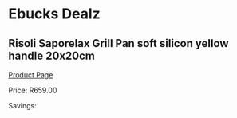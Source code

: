 
# Ebucks Dealz
## Risoli Saporelax Grill Pan soft silicon yellow handle 20x20cm
[Product Page](https://www.ebucks.com/web/shop/productSelected.do?prodId=1162568649&catId=1157659933)

Price: R659.00

Savings: 


	